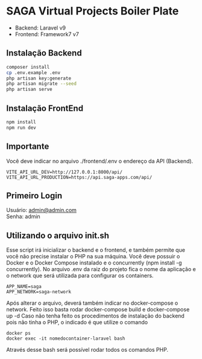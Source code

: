 # SAGA Virtual Projects Boiler Plate

- Backend: Laravel v9
- Frontend: Framework7 v7

## Instalação Backend

```bash
composer install
cp .env.example .env
php artisan key:generate
php artisan migrate --seed
php artisan serve
```

## Instalação FrontEnd

```bash
npm install
npm run dev
```

## Importante
Você deve indicar no arquivo ./frontend/.env o endereço da API (Backend).

```shell
VITE_API_URL_DEV=http://127.0.0.1:8000/api/
VITE_API_URL_PRODUCTION=https://api.saga-apps.com/api/
```
## Primeiro Login
Usuário: admin@admin.com<br>
Senha: admin

## Utilizando o arquivo init.sh
Esse script irá inicializar o backend e o frontend, e também permite que você não precise instalar o PHP na sua máquina.
Você deve possuir o Docker e o Docker Compose instalado e o concurrently (npm install -g concurrently).
No arquivo .env da raiz do projeto fica o nome da aplicação e o network que será utilizada para configurar os containers.

```shell
APP_NAME=saga
APP_NETWORK=saga-network
```

Após alterar o arquivo, deverá também indicar no docker-compose o network.
Feito isso basta rodar docker-compose build e docker-compose up -d
Caso não tenha feito os procedimentos de instalação do backend pois não tinha o PHP, o indicado é que utilize o comando

```shell
docker ps
docker exec -it nomedocontainer-laravel bash
```

Através desse bash será possível rodar todos os comandos PHP.
